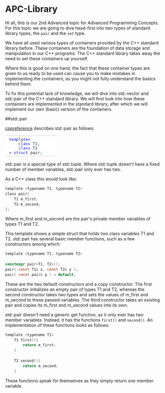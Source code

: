 # APC-Library

Hi all, this is our 2nd Advanced topic for Advanced Programming Concepts. For this topic we are going to dive head-first into two types of standard library types, the `pair` and the `set` type.

We have all used various types of containers provided by the C++ standard library before. These containers are the foundation of data storage and manipulation in our C++ programs.
The C++ standard library takes away the need to set these containers up yourself.

Where this is good on one hand, the fact that these container types are given to us ready to be used can cause you to make mistakes in implementing the containers, as you might not fully understand the basics behind them.

To fix this potential lack of knowledge, we will dive into std::vector and std::pair of the C++ standard library.
We will first look into how these containers are implemented in the standard library, after which we will implement our own (basic) version of the containers.

##std::pair


[cppreference](https://en.cppreference.com/w/cpp/utility/pair) describes std::pair as follows:

![img.png](Imgs/cppreference_pair.png)

std::pair is a special type of std::tuple. Where std::tuple doesn't have a fixed number of member variables, std::pair only ever has two.

As a C++ class this would look like:

```c
template <typename T1, typename T2>
class pair{
    T1 m_first;
    T2 m_second;
};
```
Where m_first and m_second are the pair's private member variables of types T1 and T2.

This template shows a simple struct that holds two class variables T1 and T2. std::pair has several basic member functions, such as a few constructors among which:
```c
template <typename T1, typename T2>

constexpr pair<T1, T2>();
pair( const T1& x, const T2& y );
pair( const pair& p ) = default;
```
These are the two default constructors and a copy constructor. The first constructor initializes an empty pair of types T1 and T2, whereas the second constructor takes two types and sets the values of m_first and m_second to these passed variables.
The third constructor takes an existing pair and copies its m_first and m_second values into its own.

std::pair doesn't need a generic get function, as it only ever has two member variables. Instead, it has the functions `first()` and `second()`.
An implementation of these functions looks as follows:

```c
template <typename T1>
    T1 first(){
        return m_first;
    }
    
    T2 second(){
        return m_second;
    }
```

These functions speak for themselves as they simply return one member variable.